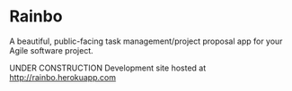 # Rainbo

A beautiful, public-facing task management/project proposal app for your Agile software project.

UNDER CONSTRUCTION
Development site hosted at http://rainbo.herokuapp.com